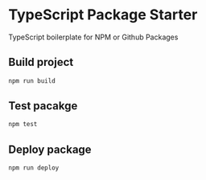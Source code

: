 # TypeScript Package Starter

TypeScript boilerplate for NPM or Github Packages

## Build project

```sh
npm run build
```

## Test pacakge

```sh
npm test
```

## Deploy package

```sh
npm run deploy
```